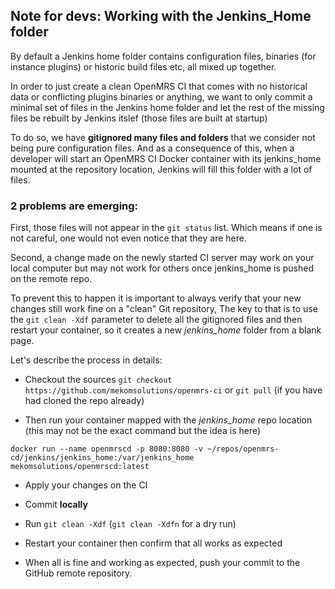 ## Note for devs: Working with the Jenkins_Home folder

By default a Jenkins home folder contains configuration files, binaries (for instance plugins) or historic build files etc, all mixed up together.

In order to just create a clean OpenMRS CI that comes with no historical data or conflicting plugins binaries or anything, we want to only commit a minimal set of files in the Jenkins home folder and let the rest of the missing files be rebuilt by Jenkins itslef (those files are built at startup)

To do so, we have **gitignored many files and folders** that we consider not being pure configuration files.
And as a consequence of this, when a developer will start an OpenMRS CI Docker container with its jenkins_home mounted at the repository location, Jenkins will fill this folder with a lot of files.

### 2 problems are emerging:

First, those files will not appear in the `git status` list. Which means if one is not careful, one would not even notice that they are here.

Second, a change made on the newly started CI server may work on your local computer but may not work for others once jenkins_home is pushed on the remote repo.

To prevent this to happen it is important to always verify that your new changes still work fine on a "clean" Git repository,
The key to that is to use the `git clean -Xdf` parameter to delete all the gitignored files and then restart your container, so it creates a new _jenkins_home_ folder from a blank page.

Let's describe the process in details:

- Checkout the sources
`git checkout https://github.com/mekomsolutions/openmrs-ci`
or
`git pull` (if you have had cloned the repo already)

- Then run your container mapped with the _jenkins_home_ repo location (this may not be the exact command but the idea is here)
```
docker run --name openmrscd -p 8080:8080 -v ~/repos/openmrs-cd/jenkins/jenkins_home:/var/jenkins_home mekomsolutions/openmrscd:latest
```

- Apply your changes on the CI

- Commit __locally__

- Run `git clean -Xdf` (`git clean -Xdfn` for a dry run)

- Restart your container then confirm that all works as expected

- When all is fine and working as expected, push your commit to the GitHub remote repository.
